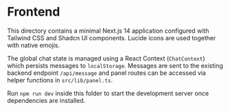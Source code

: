 # Frontend

This directory contains a minimal Next.js 14 application configured with Tailwind CSS and Shadcn UI components. Lucide icons are used together with native emojis.

The global chat state is managed using a React Context (`ChatContext`) which persists messages to `localStorage`. Messages are sent to the existing backend endpoint `/api/message` and panel routes can be accessed via helper functions in `src/lib/panel.ts`.

Run `npm run dev` inside this folder to start the development server once dependencies are installed.
